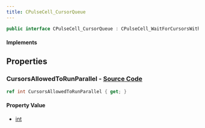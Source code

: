 ```yaml
---
title: CPulseCell_CursorQueue
---
```


```csharp
public interface CPulseCell_CursorQueue : CPulseCell_WaitForCursorsWithTagBase, CPulseCell_BaseYieldingInflow, CPulseCell_BaseFlow, CPulseCell_Base, ISchemaClass<CPulseCell_Base>, ISchemaClass<CPulseCell_BaseFlow>, ISchemaClass<CPulseCell_BaseYieldingInflow>, ISchemaClass<CPulseCell_WaitForCursorsWithTagBase>, ISchemaClass<CPulseCell_CursorQueue>, ISchemaField, ISchemaClass, INativeHandle
```

#### Implements

## Properties

### **CursorsAllowedToRunParallel** - [Source Code](https://github.com/swiftly-solution/swiftlys2/blob/main/managed/src/SwiftlyS2.Generated/Schemas/Interfaces/CPulseCell_CursorQueue.cs#L16)

```csharp
ref int CursorsAllowedToRunParallel { get; }
```

#### Property Value

- [int](https://learn.microsoft.com/dotnet/api/system.int32)

